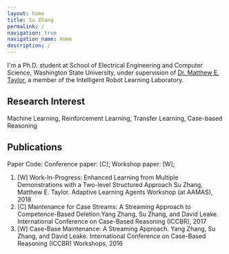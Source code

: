 ```yaml
---
layout: home
title: Su Zhang
permalink: /
navigation: true
navigation_name: Home
description: /
---
```


I'm a Ph.D. student at School of Electrical Engineering and Computer Science, Washington State University, under supervision of [Dr. Matthew E. Taylor](https://drmatttaylor.net/), a member of the Intelligent Robot Learning Laboratory.

## Research Interest
Machine Learning, Reinforcement Learning, Transfer Learning, Case-based Reasoning 

## Publications
Paper Code: Conference paper: [C]; Workshop paper: [W];

1. [W] Work-In-Progress: Enhanced Learning from Multiple Demonstrations with a Two-level Structured Approach Su Zhang, Matthew E. Taylor. Adaptive Learning Agents Workshop (at AAMAS), 2018
1. [C] Maintenance for Case Streams: A Streaming Approach to Competence-Based Deletion.Yang Zhang, Su Zhang, and David Leake. International Conference on Case-Based Reasoning (ICCBR), 2017
1. [W] Case-Base Maintenance: A Streaming Approach. Yang Zhang, Su Zhang, and David Leake. International Conference on Case-Based Reasoning (ICCBR) Workshops, 2016
<!-- 
## Teaching
If you're doing a lecture or a TAship, you may want to list your courses here. See the README file for more information. 
{% include courses.html %}
 -->